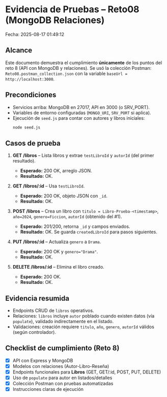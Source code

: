 # Evidencia de Pruebas – Reto08 (MongoDB Relaciones)

Fecha: 2025-08-17 01:49:12

## Alcance

Este documento demuestra el cumplimiento **únicamente** de los puntos del reto 8 (API con MongoDB y relaciones).
Se usó la colección Postman: `Reto08.postman_collection.json` con la variable `baseUrl = http://localhost:3000`.

## Precondiciones

- Servicios arriba: MongoDB en 27017, API en 3000 (o SRV_PORT).
- Variables de entorno configuradas (`MONGO_URI`, `SRV_PORT` si aplica).
- Ejecución de `seed.js` para contar con autores y libros iniciales:
  ```bash
  node seed.js
  ```

## Casos de prueba

1. **GET /libros** – Lista libros y extrae `testLibroId` y `autorId` (del primer resultado).

   - **Esperado:** 200 OK, arreglo JSON.
   - **Resultado:** OK.
2. **GET /libros/:id** – Usa `testLibroId`.

   - **Esperado:** 200 OK, objeto JSON con `_id`.
   - **Resultado:** OK.
3. **POST /libros** – Crea un libro con `titulo = Libro-Prueba-<timestamp>`, `año=2024`, `genero=Ficcion`, `autorId` (obtenido del #1).

   - **Esperado:** 201/200, retorna `_id` y campos enviados.
   - **Resultado:** OK. Se guarda `createdLibroId` para pasos siguientes.
4. **PUT /libros/:id** – Actualiza `genero` a `Drama`.

   - **Esperado:** 200 OK y `genero="Drama"`.
   - **Resultado:** OK.
5. **DELETE /libros/:id** – Elimina el libro creado.

   - **Esperado:** 200 OK.
   - **Resultado:** OK.

## Evidencia resumida

- Endpoints CRUD de `libros` operativos.
- Relaciones: `libros` incluye `autor` poblado cuando existen datos (vía `populate`), validado indirectamente en el listado.
- Validaciones: creación requiere `titulo`, `año`, `genero`, `autorId` válidos (según controlador).

## Checklist de cumplimiento (Reto 8)

- [X] API con Express y MongoDB
- [X] Modelos con relaciones (Autor-Libro-Reseña)
- [X] Endpoints funcionales para **Libros** (GET, GET/:id, POST, PUT, DELETE)
- [X] Uso de `populate` para autor en listados/detalles
- [X] Colección Postman con pruebas automatizadas
- [X] Instrucciones claras de ejecución
